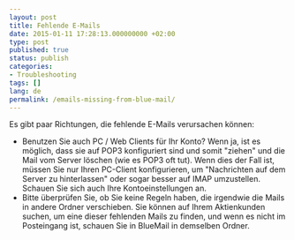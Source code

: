 ```yaml
---
layout: post
title: Fehlende E-Mails
date: 2015-01-11 17:28:13.000000000 +02:00
type: post
published: true
status: publish
categories:
- Troubleshooting
tags: []
lang: de
permalink: /emails-missing-from-blue-mail/
---
```


Es gibt paar Richtungen, die fehlende E-Mails verursachen können:

* Benutzen Sie auch PC / Web Clients für Ihr Konto? Wenn ja, ist es möglich, dass sie auf POP3 konfiguriert sind und somit "ziehen" und die Mail vom Server löschen (wie es POP3 oft tut). Wenn dies der Fall ist, müssen Sie nur Ihren PC-Client konfigurieren, um "Nachrichten auf dem Server zu hinterlassen" oder sogar besser auf IMAP umzustellen. Schauen Sie sich auch Ihre Kontoeinstellungen an.
* Bitte überprüfen Sie, ob Sie keine Regeln haben, die irgendwie die Mails in andere Ordner verschieben. Sie können auf Ihrem Aktienkunden suchen, um eine dieser fehlenden Mails zu finden, und wenn es nicht im Posteingang ist, schauen Sie in BlueMail in demselben Ordner.
